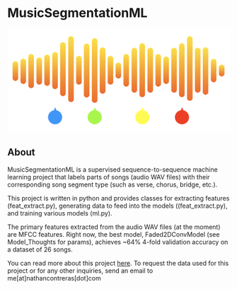# MusicSegmentationML

![banner](./banner.png)

## About

MusicSegmentationML is a supervised sequence-to-sequence machine learning project that labels parts of songs (audio WAV files) with their corresponding song segment type (such as verse, chorus, bridge, etc.).

This project is written in python and provides classes for extracting features (feat_extract.py), generating data to feed into the models ((feat_extract.py), and training various models (ml.py).

The primary features extracted from the audio WAV files (at the moment) are MFCC features. Right now, the best model, Faded2DConvModel (see Model_Thoughts for params), achieves ~64% 4-fold validation accuracy on a dataset of 26 songs.

You can read more about this project [here](tothepowerofn.io/musicsegmentationml/). To request the data used for this project or for any other inquiries, send an email to me\[at\]nathancontreras\[dot\]com